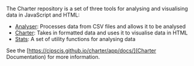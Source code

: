 The Charter repository is a set of three tools for analysing and visualising data in JavaScript and HTML:

- [Analyser](#analyser): Processes data from CSV files and allows it to be analysed
- [Charter](#charter): Takes in formatted data and uses it to visualise data in HTML
- [Stats](#stats): A set of utility functions for analysing data

See the [https://cipscis.github.io/charter/app/docs/](Charter Documentation) for more information.